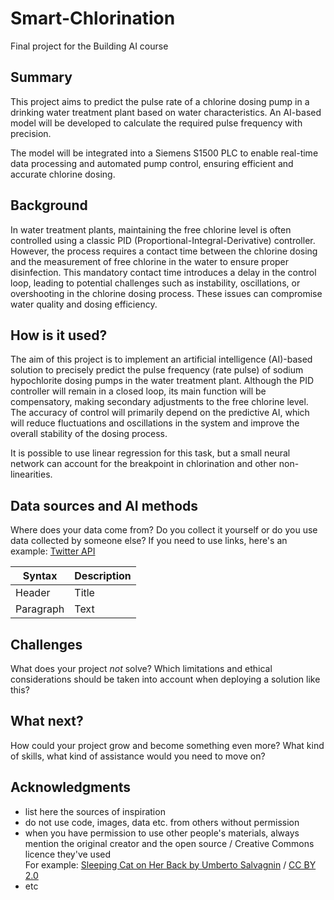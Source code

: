 <!-- This is the markdown template for the final project of the Building AI course, 
created by Reaktor Innovations and University of Helsinki. 
Copy the template, paste it to your GitHub README and edit! -->

# Smart-Chlorination
Final project for the Building AI course


## Summary

This project aims to predict the pulse rate of a chlorine dosing pump in a drinking water treatment plant based on water characteristics. An AI-based model will be developed to calculate the required pulse frequency with precision.

The model will be integrated into a Siemens S1500 PLC to enable real-time data processing and automated pump control, ensuring efficient and accurate chlorine dosing.


## Background

In water treatment plants, maintaining the free chlorine level is often controlled using a classic PID (Proportional-Integral-Derivative) controller. However, the process requires a contact time between the chlorine dosing and the measurement of free chlorine in the water to ensure proper disinfection. This mandatory contact time introduces a delay in the control loop, leading to potential challenges such as instability, oscillations, or overshooting in the chlorine dosing process. These issues can compromise water quality and dosing efficiency.


## How is it used?

The aim of this project is to implement an artificial intelligence (AI)-based solution to precisely predict the pulse frequency (rate pulse) of sodium hypochlorite dosing pumps in the water treatment plant.
Although the PID controller will remain in a closed loop, its main function will be compensatory, making secondary adjustments to the free chlorine level. The accuracy of control will primarily depend on the predictive AI, which will reduce fluctuations and oscillations in the system and improve the overall stability of the dosing process.

It is possible to use linear regression for this task, but a small neural network can account for the breakpoint in chlorination and other non-linearities.



## Data sources and AI methods
Where does your data come from? Do you collect it yourself or do you use data collected by someone else?
If you need to use links, here's an example:
[Twitter API](https://developer.twitter.com/en/docs)

| Syntax      | Description |
| ----------- | ----------- |
| Header      | Title       |
| Paragraph   | Text        |

## Challenges

What does your project _not_ solve? Which limitations and ethical considerations should be taken into account when deploying a solution like this?

## What next?

How could your project grow and become something even more? What kind of skills, what kind of assistance would you  need to move on? 


## Acknowledgments

* list here the sources of inspiration 
* do not use code, images, data etc. from others without permission
* when you have permission to use other people's materials, always mention the original creator and the open source / Creative Commons licence they've used
  <br>For example: [Sleeping Cat on Her Back by Umberto Salvagnin](https://commons.wikimedia.org/wiki/File:Sleeping_cat_on_her_back.jpg#filelinks) / [CC BY 2.0](https://creativecommons.org/licenses/by/2.0)
* etc
